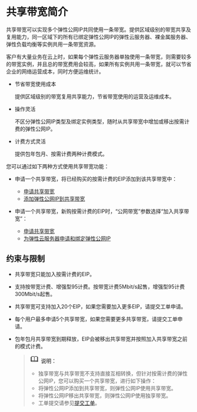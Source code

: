 # 共享带宽简介<a name="vpc010004"></a>

共享带宽可以实现多个弹性公网IP共同使用一条带宽。提供区域级别的带宽共享及复用能力，同一区域下的所有已绑定弹性公网IP的弹性云服务器、裸金属服务器、弹性负载均衡等实例共用一条带宽资源。

客户有大量业务在云上时，如果每个弹性云服务器单独使用一条带宽，则需要较多的带宽实例，并且总的带宽费用会较高，如果所有实例共用一条带宽，就可以节省企业的网络运营成本，同时方便运维统计。

-   节省带宽使用成本

    提供区域级别的带宽复用共享能力，节省带宽使用的运营及运维成本。

-   操作灵活

    不区分弹性公网IP类型及绑定实例类型，随时从共享带宽中增加或移出按需计费的弹性公网IP。

-   计费方式灵活

    提供包年包月、按需计费两种计费模式。


您可以通过如下两种方式使用共享带宽功能：

-   申请一个共享带宽，将已经购买的按需计费的EIP添加到该共享带宽中：
    -   [申请共享带宽](申请共享带宽.md)
    -   [添加弹性公网IP到共享带宽](添加弹性公网IP到共享带宽.md)

-   申请一个共享带宽，新购按需计费的EIP时，“公网带宽”参数选择“加入共享带宽”：
    -   [申请共享带宽](申请共享带宽.md)
    -   [为弹性云服务器申请和绑定弹性公网IP](为弹性云服务器申请和绑定弹性公网IP.md)


## 约束与限制<a name="section1566854052012"></a>

-   共享带宽只能加入按需计费的EIP。
-   支持按带宽计费、增强型95计费。按带宽计费5Mbit/s起售，增强型95计费300Mbit/s起售。
-   共享带宽可支持加入20个EIP，如果您需要加入更多EIP，请提交工单申请。
-   每个用户最多申请5个共享带宽，如果您需要更多共享带宽，请提交工单申请。
-   包年包月共享带宽到期释放，EIP会被移出共享带宽并按照加入共享带宽之前的模式计费。

    >![](public_sys-resources/icon-note.gif) **说明：** 
    >-   独享带宽与共享带宽不支持直接互相转换，但针对按需计费的弹性公网IP，您可以购买一个共享带宽，进行如下操作：
    >    -   将弹性公网IP添加到共享带宽，则弹性公网IP使用共享带宽。
    >    -   将弹性公网IP移出共享带宽，则弹性公网IP使用独享带宽。
    >-   工单提交请参见[提交工单](https://support.huaweicloud.com/usermanual-ticket/zh-cn_topic_0127038618.html)。


